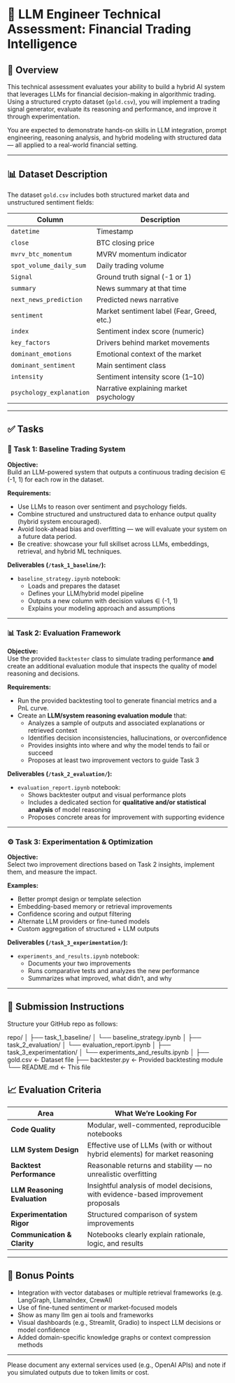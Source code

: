 # 🧠 LLM Engineer Technical Assessment: Financial Trading Intelligence

## 📍 Overview

This technical assessment evaluates your ability to build a hybrid AI system that leverages LLMs for financial decision-making in algorithmic trading. Using a structured crypto dataset (`gold.csv`), you will implement a trading signal generator, evaluate its reasoning and performance, and improve it through experimentation.

You are expected to demonstrate hands-on skills in LLM integration, prompt engineering, reasoning analysis, and hybrid modeling with structured data — all applied to a real-world financial setting.

---

## 📊 Dataset Description

The dataset `gold.csv` includes both structured market data and unstructured sentiment fields:

| Column                  | Description                                              |
|-------------------------|----------------------------------------------------------|
| `datetime`              | Timestamp                                                |
| `close`                 | BTC closing price                                        |
| `mvrv_btc_momentum`     | MVRV momentum indicator                                  |
| `spot_volume_daily_sum`| Daily trading volume                                      |
| `Signal`                | Ground truth signal (-1 or 1)                            |
| `summary`               | News summary at that time                                |
| `next_news_prediction`  | Predicted news narrative                                 |
| `sentiment`             | Market sentiment label (Fear, Greed, etc.)               |
| `index`                 | Sentiment index score (numeric)                          |
| `key_factors`           | Drivers behind market movements                          |
| `dominant_emotions`     | Emotional context of the market                          |
| `dominant_sentiment`    | Main sentiment class                                     |
| `intensity`             | Sentiment intensity score (1–10)                         |
| `psychology_explanation`| Narrative explaining market psychology                   |

---

## ✅ Tasks

### 🧩 Task 1: Baseline Trading System

**Objective:**  
Build an LLM-powered system that outputs a continuous trading decision ∈ (-1, 1) for each row in the dataset.

**Requirements:**
- Use LLMs to reason over sentiment and psychology fields.
- Combine structured and unstructured data to enhance output quality (hybrid system encouraged).
- Avoid look-ahead bias and overfitting — we will evaluate your system on a future data period.
- Be creative: showcase your full skillset across LLMs, embeddings, retrieval, and hybrid ML techniques.

**Deliverables (`/task_1_baseline/`):**
- `baseline_strategy.ipynb` notebook:
  - Loads and prepares the dataset
  - Defines your LLM/hybrid model pipeline
  - Outputs a new column with decision values ∈ (-1, 1)
  - Explains your modeling approach and assumptions

---

### 📊 Task 2: Evaluation Framework

**Objective:**  
Use the provided `Backtester` class to simulate trading performance **and** create an additional evaluation module that inspects the quality of model reasoning and decisions.

**Requirements:**
- Run the provided backtesting tool to generate financial metrics and a PnL curve.
- Create an **LLM/system reasoning evaluation module** that:
  - Analyzes a sample of outputs and associated explanations or retrieved context
  - Identifies decision inconsistencies, hallucinations, or overconfidence
  - Provides insights into where and why the model tends to fail or succeed
  - Proposes at least two improvement vectors to guide Task 3

**Deliverables (`/task_2_evaluation/`):**
- `evaluation_report.ipynb` notebook:
  - Shows backtester output and visual performance plots
  - Includes a dedicated section for **qualitative and/or statistical analysis** of model reasoning
  - Proposes concrete areas for improvement with supporting evidence

---

### ⚙️ Task 3: Experimentation & Optimization

**Objective:**  
Select two improvement directions based on Task 2 insights, implement them, and measure the impact.

**Examples:**
- Better prompt design or template selection
- Embedding-based memory or retrieval improvements
- Confidence scoring and output filtering
- Alternate LLM providers or fine-tuned models
- Custom aggregation of structured + LLM outputs

**Deliverables (`/task_3_experimentation/`):**
- `experiments_and_results.ipynb` notebook:
  - Documents your two improvements
  - Runs comparative tests and analyzes the new performance
  - Summarizes what improved, what didn’t, and why

---

## 📂 Submission Instructions

Structure your GitHub repo as follows:

repo/
│
├── task_1_baseline/
│ └── baseline_strategy.ipynb
│
├── task_2_evaluation/
│ └── evaluation_report.ipynb
│
├── task_3_experimentation/
│ └── experiments_and_results.ipynb
│
├── gold.csv ← Dataset file
├── backtester.py ← Provided backtesting module
└── README.md ← This file


## 📈 Evaluation Criteria

| Area                              | What We’re Looking For                                                                 |
|-----------------------------------|-----------------------------------------------------------------------------------------|
| **Code Quality**                  | Modular, well-commented, reproducible notebooks                                        |
| **LLM System Design**             | Effective use of LLMs (with or without hybrid elements) for market reasoning            |
| **Backtest Performance**          | Reasonable returns and stability — no unrealistic overfitting                          |
| **LLM Reasoning Evaluation**      | Insightful analysis of model decisions, with evidence-based improvement proposals      |
| **Experimentation Rigor**         | Structured comparison of system improvements                                           |
| **Communication & Clarity**      | Notebooks clearly explain rationale, logic, and results                                |

---

## 🌟 Bonus Points

- Integration with vector databases or multiple retrieval frameworks (e.g. LangGraph, LlamaIndex, CrewAI)
- Use of fine-tuned sentiment or market-focused models
- Show as many llm gen ai tools and frameworks
- Visual dashboards (e.g., Streamlit, Gradio) to inspect LLM decisions or model confidence
- Added domain-specific knowledge graphs or context compression methods

---

Please document any external services used (e.g., OpenAI APIs) and note if you simulated outputs due to token limits or cost.
